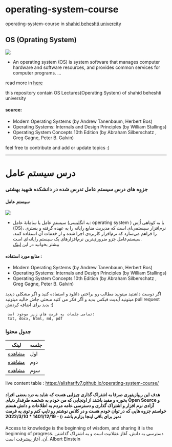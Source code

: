 # operating-system-course
operating-system-course in <a href="https://en.sbu.ac.ir/">shahid beheshti univercity </a> 

## OS (Oprating System)
<img src="https://techsevi.com/wp-content/uploads/2021/04/Operating-System-Kya-Hai.jpg">

 - An operating system (OS) is system software that manages computer hardware and software resources, and provides common services for computer programs. ...
 
 
read more in <a href="https://en.wikipedia.org/wiki/Operating_system">here</a>


this repository contain OS Lectures(Operating System) of shahid beheshti university 


#### source:
 - Modern Operating Systems (by Andrew Tanenbaum, Herbert Bos)
 - Operating Systems: Internals and Design Principles (by William Stallings)
 - Operating System Concepts 10th Edition (by Abraham Silberschatz , Greg Gagne, Peter B. Galvin)

feel free to contribute and add or update topics :) 



------------

# درس سیستم عامل 

### جزوه های درس سیستم عامل تدرس شده در دانشکده شهید بهشتی 

####  سیستم عامل
<img src="https://techsevi.com/wp-content/uploads/2021/04/Operating-System-Kya-Hai.jpg">

- سیستم عامل یا سامانهٔ عامل (به انگلیسی: operating system ) یا به کوتاهی اُاِس (OS)، نرم‌افزار سیستمی‌ای است که مدیریت منابع رایانه را به عهده گرفته و بستری را فراهم می‌سازد که نرم‌افزار کاربردی اجرا شده و از خدمات آن استفاده کنند. سیستم‌عامل جزو ضروری‌ترین نرم‌افزارهای یک سیستم رایانه‌ای است.  
  بیشتر بخوانید در این <a href="https://fa.wikipedia.org/wiki/%D8%B3%DB%8C%D8%B3%D8%AA%D9%85%E2%80%8C%D8%B9%D8%A7%D9%85%D9%84">لینک</a>
  
  
 
 
 #### منابع مورد استفاده : 
 - Modern Operating Systems (by Andrew Tanenbaum, Herbert Bos)
 - Operating Systems: Internals and Design Principles (by William Stallings)
 - Operating System Concepts 10th Edition  (by Abraham Silberschatz , Greg Gagne, Peter B. Galvin)

 
 
 اگر دوست داشتید  میتونید مطالب رو براحتی دانلود و استفاده کنید و اگر مشکلی دیدید میتونید آپدیت فیکس بدید 
 و اگر فکر می کنید مبحثی جاش خالیه میتونید pull request بدید برای اضافه کردنش :)
 
 
     تمامی جلسات به فرمت های زیر موجود است:
     txt, docx, html, md, pdf
 
 
 
 ### جدول محتوا
| لینک     | جلسه |
| ---      | ---       |
| <a href="https://github.com/alisharify7/operating-system-course/tree/main/Lecture-1">مشاهده<a>  | اول   |
| <a href="https://github.com/alisharify7/operating-system-course/tree/main/Lecture-2">مشاهده<a>  | دوم    |
| <a href="https://github.com/alisharify7/operating-system-course/tree/main/Lecture-3">مشاهده<a>  | سوم    |
 
 
 
 live content table : https://alisharify7.github.io/operating-system-course/
 
 
#### هدف این ریپازیتوری صرفا به اشتراک گذاری چیزایی هست که شاید به درد بعضی افراد بخوره و مفید باشند از اونجایی که من خودم به شخصه طرفدار دنیای Open Source و آزادی  نرم افزار و اشتراک گذاری و دسترسی عامه مردم به اطلاعات و دانش هستم خواستم جزوه هایی  که در توان خودم هست و در کلاس نوشتم رو تایپ کنم و توی یه فرمت تمیز برای  باقی اینجا بزارم باشه :) - 1401/12/19 * 2022/3/10



 Access to knowledge is the beginning of wisdom, and sharing it is the beginning of progress.
 دسترسی به دانش، آغاز عقلانیت است و به اشتراک گذاشتن آن، آغاز پیشرفت است.
 Albert Einstein

